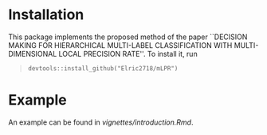 # Installation
This package implements the proposed method of the paper ``DECISION MAKING FOR HIERARCHICAL MULTI-LABEL CLASSIFICATION WITH MULTI-DIMENSIONAL LOCAL PRECISION RATE''. To install it, run
> `devtools::install_github("Elric2718/mLPR")`

# Example
An example can be found in _vignettes/introduction.Rmd_.


